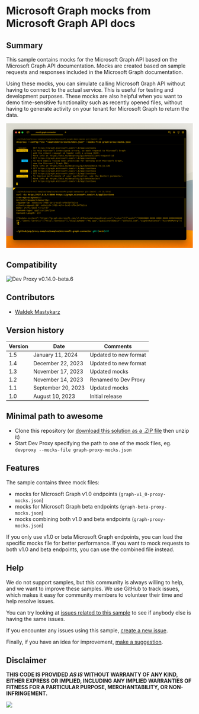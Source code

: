 # Microsoft Graph mocks from Microsoft Graph API docs

## Summary

This sample contains mocks for the Microsoft Graph API based on the Microsoft Graph API documentation. Mocks are created based on sample requests and responses included in the Microsoft Graph documentation.

Using these mocks, you can simulate calling Microsoft Graph API without having to connect to the actual service. This is useful for testing and development purposes. These mocks are also helpful when you want to demo time-sensitive functionality such as recently opened files, without having to generate activity on your tenant for Microsoft Graph to return the data.

![Dev Proxy simulating mocking Microsoft Graph API request to /applications](assets/screenshot.png)

## Compatibility

![Dev Proxy v0.14.0-beta.6](https://img.shields.io/badge/devproxy-v0.14.0--beta.6-green.svg)

## Contributors

- [Waldek Mastykarz](https://github.com/waldekmastykarz)

## Version history

Version|Date|Comments
-------|----|--------
1.5|January 11, 2024|Updated to new format
1.4|December 22, 2023|Updated to new format
1.3|November 17, 2023|Updated mocks
1.2|November 14, 2023|Renamed to Dev Proxy
1.1|September 20, 2023|Updated mocks
1.0|August 10, 2023|Initial release

## Minimal path to awesome

- Clone this repository (or [download this solution as a .ZIP file](https://pnp.github.io/download-partial/?url=https://github.com/pnp/proxy-samples/tree/main/samples/microsoft-graph-docs-mocks) then unzip it)
- Start Dev Proxy specifying the path to one of the mock files, eg. `devproxy --mocks-file graph-proxy-mocks.json`

## Features

The sample contains three mock files:

- mocks for Microsoft Graph v1.0 endpoints (`graph-v1_0-proxy-mocks.json`)
- mocks for Microsoft Graph beta endpoints (`graph-beta-proxy-mocks.json`)
- mocks combining both v1.0 and beta endpoints (`graph-proxy-mocks.json`)

If you only use v1.0 or beta Microsoft Graph endpoints, you can load the specific mocks file for better performance. If you want to mock requests to both v1.0 and beta endpoints, you can use the combined file instead.

## Help

We do not support samples, but this community is always willing to help, and we want to improve these samples. We use GitHub to track issues, which makes it easy for  community members to volunteer their time and help resolve issues.

You can try looking at [issues related to this sample](https://github.com/pnp/proxy-samples/issues?q=label%3A%22sample%3A%20microsoft-graph-docs-mocks%22) to see if anybody else is having the same issues.

If you encounter any issues using this sample, [create a new issue](https://github.com/pnp/proxy-samples/issues/new).

Finally, if you have an idea for improvement, [make a suggestion](https://github.com/pnp/proxy-samples/issues/new).

## Disclaimer

**THIS CODE IS PROVIDED *AS IS* WITHOUT WARRANTY OF ANY KIND, EITHER EXPRESS OR IMPLIED, INCLUDING ANY IMPLIED WARRANTIES OF FITNESS FOR A PARTICULAR PURPOSE, MERCHANTABILITY, OR NON-INFRINGEMENT.**

![](https://m365-visitor-stats.azurewebsites.net/SamplesGallery/pnp-devproxy-microsoft-graph-docs-mocks)
